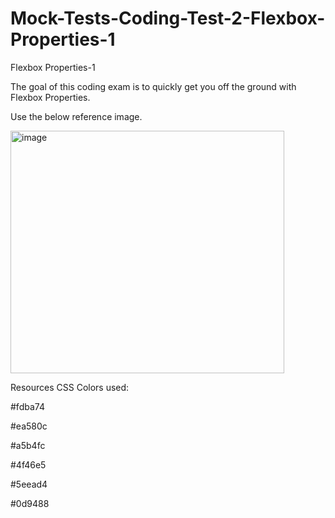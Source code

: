 # Mock-Tests-Coding-Test-2-Flexbox-Properties-1

Flexbox Properties-1

The goal of this coding exam is to quickly get you off the ground with Flexbox Properties.

Use the below reference image.

<img width="438" height="388" alt="image" src="https://github.com/user-attachments/assets/99c9b0d6-ea1c-4780-9e02-615f26b36c92" />

Resources
CSS Colors used:

#fdba74

#ea580c

#a5b4fc

#4f46e5

#5eead4

#0d9488
